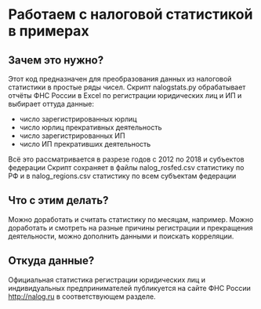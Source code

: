 # Работаем с налоговой статистикой в примерах

## Зачем это нужно?

Этот код предназначен для преобразования данных из налоговой статистики в простые ряды чисел. 
Скрипт nalogstats.py обрабатывает отчёты ФНС России в Excel по регистрации юридических лиц и ИП и выбирает оттуда данные:
* число зарегистрированных юрлиц
* число юрлиц прекративных деятельность
* число зарегистрированных ИП
* число ИП прекративших деятельность

Всё это рассматривается в разрезе годов с 2012 по 2018 и субъектов федерации
Скрипт сохраняет в файлы nalog_rosfed.csv статистику по РФ и в nalog_regions.csv статистику по всем субъектам федерации

## Что с этим делать?
Можно доработать и считать статистику по месяцам, например. Можно доработать и смотреть на разные причины регистрации и прекращения деятельности, 
можно дополнить данными и поискать корреляции. 

## Откуда данные?

Официальная статистика регистрации юридических лиц и индивидуальных предпринимателей публикуется на сайте ФНС России http://nalog.ru в соответствующем разделе.
